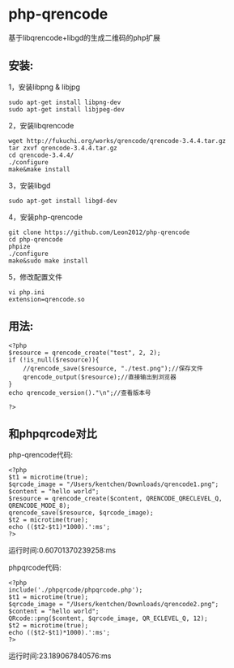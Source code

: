 # php-qrencode

基于libqrencode+libgd的生成二维码的php扩展


## 安装:

1，安装libpng & libjpg

	sudo apt-get install libpng-dev
	sudo apt-get install libjpeg-dev

2，安装libqrencode

	wget http://fukuchi.org/works/qrencode/qrencode-3.4.4.tar.gz
	tar zxvf qrencode-3.4.4.tar.gz
	cd qrencode-3.4.4/
	./configure
	make&make install

3，安装libgd

	sudo apt-get install libgd-dev

4，安装php-qrencode

	git clone https://github.com/Leon2012/php-qrencode
	cd php-qrencode
	phpize
	./configure
	make&sudo make install

5，修改配置文件

	vi php.ini
	extension=qrencode.so

## 用法:
	<?php
	$resource = qrencode_create("test", 2, 2);
	if (!is_null($resource)){
		//qrencode_save($resource, "./test.png");//保存文件
		qrencode_output($resource);//直接输出到浏览器
	}
	echo qrencode_version()."\n";//查看版本号

	?>
	
## 和phpqrcode对比

php-qrencode代码:

	<?php
	$t1 = microtime(true);
	$qrcode_image = "/Users/kentchen/Downloads/qrencode1.png";
	$content = "hello world";
	$resource = qrencode_create($content, QRENCODE_QRECLEVEL_Q, QRENCODE_MODE_8);
	qrencode_save($resource, $qrcode_image);
	$t2 = microtime(true);
	echo (($t2-$t1)*1000).':ms';
	?>
	
运行时间:0.60701370239258:ms
	
phpqrcode代码:

	<?php
	include('./phpqrcode/phpqrcode.php'); 
	$t1 = microtime(true);
	$qrcode_image = "/Users/kentchen/Downloads/qrencode2.png";
	$content = "hello world";
	QRcode::png($content, $qrcode_image, QR_ECLEVEL_Q, 12);
	$t2 = microtime(true);
	echo (($t2-$t1)*1000).':ms';
	?>
运行时间:23.189067840576:ms

